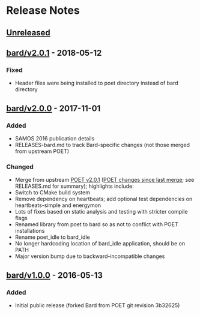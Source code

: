 # Release Notes

## [Unreleased]


## [bard/v2.0.1] - 2018-05-12
### Fixed
 * Header files were being installed to poet directory instead of bard directory


## [bard/v2.0.0] - 2017-11-01
### Added
 * SAMOS 2016 publication details
 * RELEASES-bard.md to track Bard-specific changes (not those merged from upstream POET)

### Changed
 * Merge from upstream [POET v2.0.1](https://github.com/libpoet/poet/releases/tag/v2.0.1) ([POET changes since last merge](https://github.com/libpoet/poet/compare/3b32625...v2.0.1); see RELEASES.md for summary); highlights include:
  * Switch to CMake build system
  * Remove dependency on heartbeats; add optional test dependencies on heartbeats-simple and energymon
  * Lots of fixes based on static analysis and testing with stricter compile flags
 * Renamed library from poet to bard so as not to conflict with POET installations
 * Rename poet_idle to bard_idle
 * No longer hardcoding location of bard_idle application, should be on PATH
 * Major version bump due to backward-incompatible changes


## [bard/v1.0.0] - 2016-05-13
### Added
 * Initial public release (forked Bard from POET git revision 3b32625)

[Unreleased]: https://github.com/libpoet/bard/compare/bard/v2.0.1...HEAD
[bard/v2.0.1]: https://github.com/libpoet/bard/compare/bard/v2.0.0...bard/v2.0.1
[bard/v2.0.0]: https://github.com/libpoet/bard/compare/bard/v1.0.0...bard/v2.0.0
[bard/v1.0.0]: https://github.com/libpoet/bard/compare/3b32625...bard/v1.0.0
